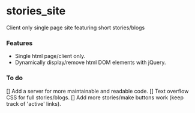 # stories_site
Client only single page site featuring short stories/blogs

### Features
* Single html page/client only.
* Dynamically display/remove html DOM elements with jQuery.

### To do
[] Add a server for more maintainable and readable code.
[] Text overflow CSS for full stories/blogs.
[] Add more stories/make buttons work (keep track of 'active' links).
